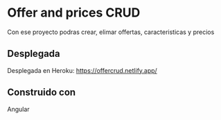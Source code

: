 # Offer and prices CRUD

Con ese proyecto podras crear, elimar offertas, caracteristicas y precios

## Desplegada

Desplegada en Heroku: https://offercrud.netlify.app/

## Construido con

Angular




